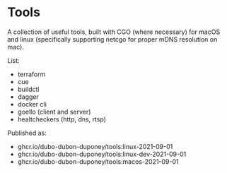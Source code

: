 # Tools

A collection of useful tools, built with CGO (where necessary) for macOS and linux
(specifically supporting netcgo for proper mDNS resolution on mac).

List:
* terraform
* cue
* buildctl
* dagger
* docker cli
* goello (client and server)
* healtcheckers (http, dns, rtsp)

Published as:
* ghcr.io/dubo-dubon-duponey/tools:linux-2021-09-01
* ghcr.io/dubo-dubon-duponey/tools:linux-dev-2021-09-01
* ghcr.io/dubo-dubon-duponey/tools:macos-2021-09-01
